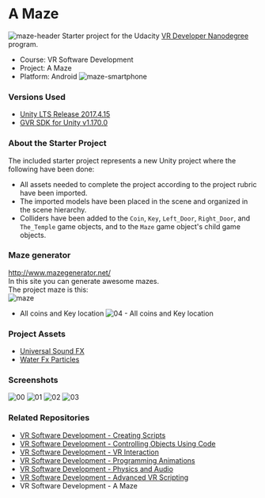 # A Maze
![maze-header](https://user-images.githubusercontent.com/13722768/50551392-cb637080-0c66-11e9-9422-63bbbab75f56.jpg)
Starter project for the Udacity [VR Developer Nanodegree](http://udacity.com/vr) program.

- Course: VR Software Development
- Project: A Maze
- Platform: Android
![maze-smartphone](https://user-images.githubusercontent.com/13722768/50551630-1bdccd00-0c6b-11e9-8e4f-e5ffeede6788.png)


### Versions Used
- [Unity LTS Release 2017.4.15](https://unity3d.com/unity/qa/lts-releases?version=2017.4)
- [GVR SDK for Unity v1.170.0](https://github.com/googlevr/gvr-unity-sdk/releases/tag/v1.100.1)


### About the Starter Project
The included starter project represents a new Unity project where the following have been done:
- All assets needed to complete the project according to the project rubric have been imported.
- The imported models have been placed in the scene and organized in the scene hierarchy.
- Colliders have been added to the `Coin`, `Key`, `Left_Door`, `Right_Door`, and `The_Temple` game objects, and to the `Maze` game object's child game objects.

### Maze generator
http://www.mazegenerator.net/ <br/>
In this site you can generate awesome mazes.<br/>
The project maze is this:<br/>
![maze](https://user-images.githubusercontent.com/13722768/50551398-cbfc0700-0c66-11e9-8f42-b79087d82b9e.png)<br/>
- All coins and Key location
![04 - All coins and Key location](https://user-images.githubusercontent.com/13722768/50551397-cbfc0700-0c66-11e9-9fac-4dc99120b975.jpg)

### Project Assets
- [Universal Sound FX](https://assetstore.unity.com/packages/audio/sound-fx/universal-sound-fx-17256)
- [Water Fx Particles](https://assetstore.unity.com/packages/vfx/particles/environment/water-fx-particles-48580)

### Screenshots
![00](https://user-images.githubusercontent.com/13722768/50551393-cb637080-0c66-11e9-8dfa-aba50a0f531d.jpg)
![01](https://user-images.githubusercontent.com/13722768/50551394-cbfc0700-0c66-11e9-9b36-5658df1e8297.jpg)
![02](https://user-images.githubusercontent.com/13722768/50551395-cbfc0700-0c66-11e9-9575-7927f67b9e0f.jpg)
![03](https://user-images.githubusercontent.com/13722768/50551396-cbfc0700-0c66-11e9-904c-d12e9a67d27c.jpg)

### Related Repositories
- [VR Software Development - Creating Scripts](https://github.com/udacity/VR-Software-Development_Creating-Scripts/releases)
- [VR Software Development - Controlling Objects Using Code](https://github.com/udacity/VR-Software-Development_Controlling-Objects-Using-Code/releases)
- [VR Software Development - VR Interaction](https://github.com/udacity/VR-Software-Development_VR-Interaction/releases)
- [VR Software Development - Programming Animations](https://github.com/udacity/VR-Software-Development_Programming-Animations/releases)
- [VR Software Development - Physics and Audio](https://github.com/udacity/VR-Software-Development_Physics-and-Audio/releases)
- [VR Software Development - Advanced VR Scripting](https://github.com/udacity/VR-Software-Development_Advanced-VR-Scripting/releases)
- VR Software Development - A Maze
